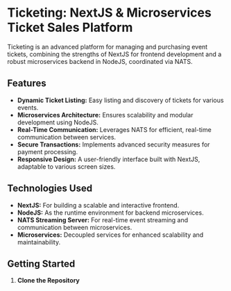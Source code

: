 # Ticketing: NextJS & Microservices Ticket Sales Platform

Ticketing is an advanced platform for managing and purchasing event tickets, combining the strengths of NextJS for frontend development and a robust microservices backend in NodeJS, coordinated via NATS.

## Features

- **Dynamic Ticket Listing:** Easy listing and discovery of tickets for various events.
- **Microservices Architecture:** Ensures scalability and modular development using NodeJS.
- **Real-Time Communication:** Leverages NATS for efficient, real-time communication between services.
- **Secure Transactions:** Implements advanced security measures for payment processing.
- **Responsive Design:** A user-friendly interface built with NextJS, adaptable to various screen sizes.

## Technologies Used

- **NextJS:** For building a scalable and interactive frontend.
- **NodeJS:** As the runtime environment for backend microservices.
- **NATS Streaming Server:** For real-time event streaming and communication between microservices.
- **Microservices:** Decoupled services for enhanced scalability and maintainability.

## Getting Started

1. **Clone the Repository**

